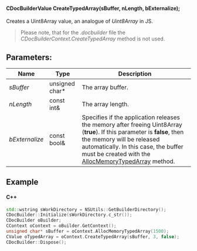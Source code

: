#### CDocBuilderValue CreateTypedArray(sBuffer, nLength, bExternalize);

Creates a Uint8Array value, an analogue of *Uint8Array* in JS.

> Please note, that for the *.docbuilder* file the *CDocBuilderContext.CreateTypedArray* method is not used.

## Parameters:

| Name           | Type            | Description                                                                                                                                                                                                                                                                                |
| -------------- | --------------- | ------------------------------------------------------------------------------------------------------------------------------------------------------------------------------------------------------------------------------------------------------------------------------------------ |
| *sBuffer*      | unsigned char\* | The array buffer.                                                                                                                                                                                                                                                                          |
| *nLength*      | const int&      | The array length.                                                                                                                                                                                                                                                                          |
| *bExternalize* | const bool&     | Specifies if the application releases the memory after freeing Uint8Array (**true**). If this parameter is **false**, then the memory will be released automatically. In this case, the buffer must be created with the [AllocMemoryTypedArray](../AllocMemoryTypedArray/index.md) method. |

## Example

#### C++

```c++
std::wstring sWorkDirectory = NSUtils::GetBuilderDirectory();
CDocBuilder::Initialize(sWorkDirectory.c_str());
CDocBuilder oBuilder;
CContext oContext = oBuilder.GetContext();
unsigned char* sBuffer = oContext.AllocMemoryTypedArray(1500);
CValue oTypedArray = oContext.CreateTypedArray(sBuffer, 3, false);
CDocBuilder::Dispose();
```
